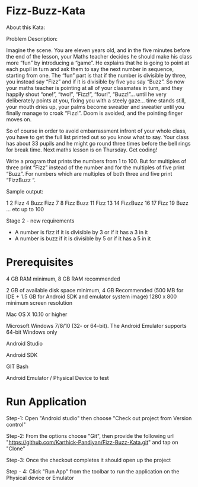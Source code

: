 # Fizz-Buzz-Kata

About this Kata:

Problem Description:

Imagine the scene. You are eleven years old, and in the five minutes before the end of the lesson,
your Maths teacher decides he should make his class more “fun” by introducing a “game”.
He explains that he is going to point at each pupil in turn and ask them to say the next number in sequence,
starting from one. The “fun” part is that if the number is divisible by three, you instead say “Fizz” and
if it is divisible by five you say “Buzz”. So now your maths teacher is pointing at all of your classmates in turn,
and they happily shout “one!”, “two!”, “Fizz!”, “four!”, “Buzz!”… until he very deliberately points at you,
fixing you with a steely gaze… time stands still, your mouth dries up,
your palms become sweatier and sweatier until you finally manage to croak “Fizz!”.
Doom is avoided, and the pointing finger moves on.

So of course in order to avoid embarrassment infront of your whole class,
you have to get the full list printed out so you know what to say.
Your class has about 33 pupils and he might go round three times before the bell rings for break time.
Next maths lesson is on Thursday. Get coding!

Write a program that prints the numbers from 1 to 100. But for multiples of three print “Fizz”
instead of the number and for the multiples of five print “Buzz”. For numbers which are multiples of both three and
five print “FizzBuzz “.

Sample output:

1
2
Fizz
4
Buzz
Fizz
7
8
Fizz
Buzz
11
Fizz
13
14
FizzBuzz
16
17
Fizz
19
Buzz
... etc up to 100


Stage 2 - new requirements

 * A number is fizz if it is divisible by 3 or if it has a 3 in it
 * A number is buzz if it is divisible by 5 or if it has a 5 in it
 
 
# Prerequisites
4 GB RAM minimum, 8 GB RAM recommended

2 GB of available disk space minimum, 4 GB Recommended (500 MB for IDE + 1.5 GB for Android SDK and emulator system image)
1280 x 800 minimum screen resolution

Mac OS X 10.10 or higher

Microsoft Windows 7/8/10 (32- or 64-bit). The Android Emulator supports 64-bit Windows only

Android Studio

Android SDK

GIT Bash

Android Emulator / Physical Device to test

# Run Application
Step-1: Open "Android studio" then choose "Check out project from Version control"

Step-2: From the options choose "Git", then provide the following url "https://github.com/Karthick-Pandiyan/Fizz-Buzz-Kata.git" and tap on "Clone"

Step-3: Once the checkout completes it should open up the project

Step - 4: Click "Run App" from the toolbar to run the application on the Physical device or Emulator
